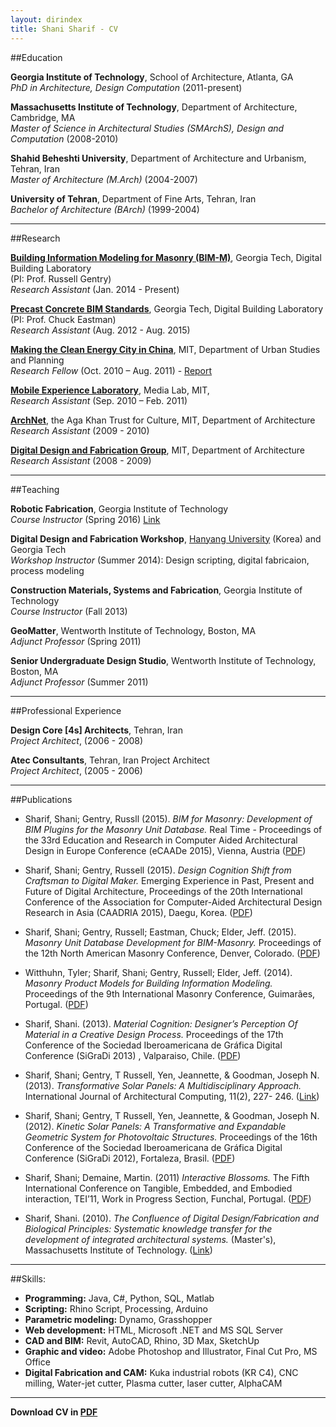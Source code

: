 ```yaml
---
layout: dirindex
title: Shani Sharif - CV
---
```


##Education

**Georgia Institute of Technology**, School of Architecture, Atlanta, GA 
<br/> *PhD in Architecture, Design Computation* (2011-present)

**Massachusetts Institute of Technology**, Department of Architecture, Cambridge, MA 
<br/>*Master of Science in Architectural Studies (SMArchS), Design and Computation* (2008-2010)

**Shahid Beheshti University**, Department of Architecture and Urbanism, Tehran, Iran 
<br/>*Master of Architecture (M.Arch)* (2004-2007)

**University of Tehran**, Department of Fine Arts, Tehran, Iran 
<br/>*Bachelor of Architecture (BArch)* (1999-2004)

-----

##Research

**[Building Information Modeling for Masonry (BIM-M)](http://www.bimformasonry.org)**, Georgia Tech, Digital Building Laboratory <br/>(PI: Prof. Russell Gentry)
<br/>*Research Assistant* (Jan. 2014 - Present)

**[Precast Concrete BIM Standards](http://dcom.arch.gatech.edu/pci)**, Georgia Tech, Digital Building Laboratory <br/>(PI: Prof. Chuck Eastman)
<br/>*Research Assistant* (Aug. 2012 - Aug. 2015)

**[Making the Clean Energy City in China](http://energyproforma.mit.edu/webtool3/home)**, MIT, Department of Urban Studies and Planning 
<br/>*Research Fellow* (Oct. 2010 – Aug. 2011) - 
[Report](http://energyproforma.scripts.mit.edu/documents/MIT_Clean_Energy_City_Year_3_Report.pdf)

**[Mobile Experience Laboratory](http://mobile.mit.edu/)**, Media Lab, MIT,
<br/>*Research Assistant* (Sep. 2010 – Feb. 2011)

**[ArchNet](https://archnet.org/)**, the Aga Khan Trust for Culture, MIT, Department of Architecture 
<br/>*Research Assistant* (2009 - 2010)

**[Digital Design and Fabrication Group](https://ddf.mit.edu)**, MIT, Department of Architecture <br/>*Research Assistant* (2008 - 2009)

-----

##Teaching

**Robotic Fabrication**, Georgia Institute of Technology
<br/>*Course Instructor* (Spring 2016) [Link](/2015/10/25/rob-fab.html)

**Digital Design and Fabrication Workshop**, [Hanyang University](http://www.hanyang.ac.kr/english/) (Korea) and Georgia Tech
<br/>*Workshop Instructor* (Summer 2014): Design scripting, digital fabricaion, process modeling

**Construction Materials, Systems and Fabrication**, Georgia Institute of Technology
<br/>*Course Instructor* (Fall 2013)

**GeoMatter**, Wentworth Institute of Technology, Boston, MA 
<br/>*Adjunct Professor* (Spring 2011)

**Senior Undergraduate Design Studio**, Wentworth Institute of Technology, Boston, MA 
<br/>*Adjunct Professor* (Summer 2011)

-----

##Professional Experience

**Design Core [4s] Architects**, Tehran, Iran 
<br/>*Project Architect*, (2006 - 2008)

**Atec Consultants**, Tehran, Iran Project Architect
<br/>*Project Architect*, (2005 - 2006)

-----

##Publications

- Sharif, Shani; Gentry, Russll (2015). *BIM for Masonry: Development of BIM Plugins for the Masonry Unit Database.* Real Time - Proceedings of the 33rd Education and Research in Computer Aided Architectural Design in Europe Conference (eCAADe 2015), Vienna, Austria   ([PDF](ShaniSharif_ecaade2015_261.pdf))

- Sharif, Shani; Gentry, Russell (2015). *Design Cognition Shift from Craftsman to Digital Maker.* Emerging Experience in Past, Present and Future of Digital Architecture, Proceedings of the 20th International Conference of the Association for Computer-Aided Architectural Design Research in Asia (CAADRIA 2015), Daegu, Korea.   ([PDF](ShaniSharif_caadria2015_208.pdf))

- Sharif, Shani; Gentry, Russell; Eastman, Chuck; Elder, Jeff. (2015). *Masonry Unit Database Development for BIM-Masonry.* Proceedings of the 12th North American Masonry Conference, Denver, Colorado. ([PDF](Masonry_Unit_Database_Development_for_BI.pdf))

- Witthuhn, Tyler; Sharif, Shani; Gentry, Russell; Elder, Jeff. (2014). *Masonry Product Models for Building Information Modeling.* Proceedings of the 9th International Masonry Conference, Guimarães, Portugal. ([PDF](Masonry_Product_Models_for_Building_Info.pdf))

- Sharif, Shani. (2013). *Material Cognition: Designer’s Perception Of Material in a Creative Design Process.* Proceedings of the 17th Conference of the Sociedad Iberoamericana de Gráfica Digital Conference (SiGraDi 2013) , Valparaiso, Chile.   ([PDF](ShaniSharif_sigradi2013_429.pdf))

- Sharif, Shani; Gentry, T Russell, Yen, Jeannette, & Goodman, Joseph N. (2013). *Transformative Solar Panels: A Multidisciplinary Approach.* International Journal of Architectural Computing, 11(2), 227- 246.   ([Link](http://multi-science.atypon.com/doi/abs/10.1260/1478-0771.11.2.227))

- Sharif, Shani; Gentry, T Russell, Yen, Jeannette, & Goodman, Joseph N. (2012). *Kinetic Solar Panels: A Transformative and Expandable Geometric System for Photovoltaic Structures.* Proceedings of the 16th Conference of the Sociedad Iberoamericana de Gráfica Digital Conference (SiGraDi 2012), Fortaleza, Brasil.   ([PDF](ShaniSharif_sigradi2012_187.content.pdf))

- Sharif, Shani; Demaine, Martin. (2011) *Interactive Blossoms.* The Fifth International Conference on Tangible, Embedded, and Embodied interaction, TEI’11, Work in Progress Section, Funchal, Portugal.   ([PDF](http://www.tei-conf.org/11/TEI-WIP-final-compressed.pdf))

- Sharif, Shani. (2010). *The Confluence of Digital Design/Fabrication and Biological Principles: Systematic knowledge transfer for the development of integrated architectural systems.* (Master's), Massachusetts Institute of Technology.   ([Link](http://dspace.mit.edu/handle/1721.1/61560))

-----

##Skills:

- **Programming:** Java, C#, Python, SQL, Matlab
- **Scripting:** Rhino Script, Processing, Arduino
- **Parametric modeling:** Dynamo, Grasshopper
- **Web development:** HTML, Microsoft .NET and MS SQL Server
- **CAD and BIM:** Revit, AutoCAD, Rhino, 3D Max, SketchUp
- **Graphic and video:** Adobe Photoshop and Illustrator, Final Cut Pro, MS Office
- **Digital Fabrication and CAM:** Kuka industrial robots (KR C4), CNC milling, Water-jet cutter, Plasma cutter, laser cutter, AlphaCAM 

-----

**Download CV in [PDF](ShaniSharif_CV_2015.pdf)**

